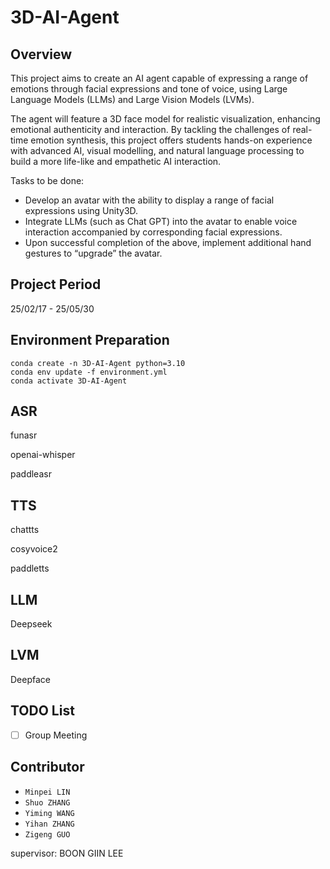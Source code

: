 # 3D-AI-Agent
## Overview

This project aims to create an AI agent capable of expressing a range of emotions through facial expressions and tone of voice, using Large Language Models (LLMs) and Large Vision Models (LVMs). 

The agent will feature a 3D face model for realistic visualization, enhancing emotional authenticity and interaction. By tackling the challenges of real-time emotion synthesis, this project offers students hands-on experience with advanced AI, visual modelling, and natural language processing to build a more life-like and empathetic AI interaction.

Tasks to be done:

- Develop an avatar with the ability to display a range of facial expressions using Unity3D.
- Integrate LLMs (such as Chat GPT) into the avatar to enable voice interaction accompanied by corresponding facial expressions.
- Upon successful completion of the above, implement additional hand gestures to “upgrade” the avatar.

## Project Period

25/02/17 - 25/05/30

## Environment Preparation
```
conda create -n 3D-AI-Agent python=3.10
conda env update -f environment.yml
conda activate 3D-AI-Agent
```
## ASR

funasr

openai-whisper

paddleasr

## TTS

chattts

cosyvoice2

paddletts

## LLM

Deepseek

## LVM

Deepface

## TODO List

- [ ] Group Meeting

## Contributor

- `Minpei LIN`
- `Shuo ZHANG`
- `Yiming WANG`
- `Yihan ZHANG`
- `Zigeng GUO`

supervisor: BOON GIIN LEE
